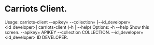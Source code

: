 # Carriots Client.

Usage:
  carriots-client --apikey=<apikey> --collection=<collection> [--id_developer=<id_developer>]
  carriots-client (-h | --help)
Options:
  -h --help                         Show this screen.
  --apikey=<apikey>                 APIKEY
  --collection<collection>          COLLECTION.
  --id_developer=<id_developer>     ID DEVELOPER.

